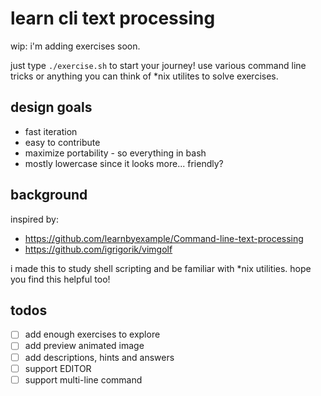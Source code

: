 # learn cli text processing

wip: i'm adding exercises soon.

just type `./exercise.sh` to start your journey!
use various command line tricks or anything you can think of *nix utilites to solve exercises.

## design goals

- fast iteration
- easy to contribute
- maximize portability - so everything in bash
- mostly lowercase since it looks more... friendly?

## background

inspired by:
- https://github.com/learnbyexample/Command-line-text-processing
- https://github.com/igrigorik/vimgolf

i made this to study shell scripting and be familiar with *nix utilities. hope you find this helpful too!

## todos
- [ ] add enough exercises to explore
- [ ] add preview animated image
- [ ] add descriptions, hints and answers
- [ ] support EDITOR
- [ ] support multi-line command
